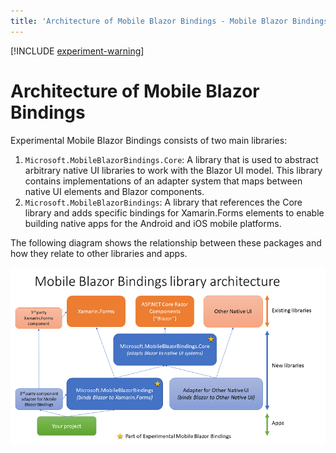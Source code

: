 ```yaml
---
title: 'Architecture of Mobile Blazor Bindings - Mobile Blazor Bindings'
---
```


[!INCLUDE [experiment-warning](../includes/experiment-warning.md)]

# Architecture of Mobile Blazor Bindings

Experimental Mobile Blazor Bindings consists of two main libraries:

1. `Microsoft.MobileBlazorBindings.Core`: A library that is used to abstract arbitrary native UI libraries to work with the Blazor UI model. This library contains implementations of an adapter system that maps between native UI elements and Blazor components.
1. `Microsoft.MobileBlazorBindings`: A library that references the Core library and adds specific bindings for Xamarin.Forms elements to enable building native apps for the Android and iOS mobile platforms.

The following diagram shows the relationship between these packages and how they relate to other libraries and apps.

[ ![Mobile Blazor Bindings architecture diagram](media/architecture/mobileblazorbindings-architecture-inline.png) ](media/architecture/mobileblazorbindings-architecture-expanded.png#lightbox)

